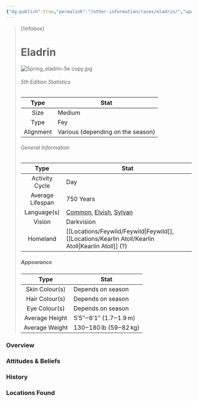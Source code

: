 ```yaml
---
{"dg-publish":true,"permalink":"/other-information/races/eladrin/","updated":"2025-02-08T16:29:09.405+00:00"}
---
```



 >[!infobox]
> 
> #  Eladrin
> ![Spring_eladrin-5e copy.jpg](/img/user/Admin/Attachments/Spring_eladrin-5e%20copy.jpg)
> ###### 5th Edition Statistics
> 
>  Type | Stat |
> :----: | --- |
>  Size | Medium |
>  Type | Fey |
>  Alignment | Various (depending on the season) |
>  
> ###### General Information
> Type | Stat |
>  :----: | --- |
>  Activity Cycle | Day |
>  Average Lifespan | 750 Years |
>  Language(s) | [Common](https://forgottenrealms.fandom.com/wiki/Common "Common"), [Elvish](https://forgottenrealms.fandom.com/wiki/Elven_language "Elven language"), [Sylvan](https://forgottenrealms.fandom.com/wiki/Sylvan "Sylvan") |
>  Vision | Darkvision |
>  Homeland | [[Locations/Feywild/Feywild\|Feywild]], [[Locations/Kearlin Atoll/Kearlin Atoll\|Kearlin Atoll]] (?) |
>
>##### Appearance
> Type | Stat |
>  :----: | --- |
>  Skin Colour(s) | Depends on season |
>  Hair Colour(s) | Depends on season |
>  Eye Colour(s) | Depends on season |
>  Average Height | 5′5″‒6′1″ (1.7‒1.9 m) |
>  Average Weight | 130‒180 lb (59‒82 kg) |


### Overview


### Attitudes & Beliefs


### History


### Locations Found
